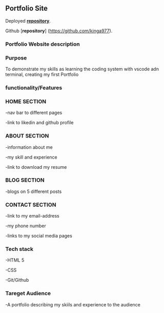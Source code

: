 ## Portfolio Site
Deployed [**repository**](https://cranky-babbage-d33d55.netlify.app/).

Github [**repository**] (https://github.com/kinga977).

### Portfolio Website description
### Purpose
To demonstrate my skills as learning the coding system with vscode adn terminal, creating my first Portfolio

### functionality/Features

### HOME SECTION

   -nav bar to different pages

   -link to likedin and github profile

### ABOUT SECTION
   -information about me

   -my skill and experience

   -link to download my resume

### BLOG SECTION

   -blogs on 5 different posts

### CONTACT SECTION

   -link to my email-address

   -my phone number

   -links to my social media pages

   ### Tech stack
   -HTML 5 

   -CSS

   -Git/Github

   ### Tareget Audience
   -A portfolio describing my skiils and experience to the audience
